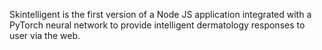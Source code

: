 Skintelligent is the first version of a Node JS application integrated with a PyTorch neural network to provide intelligent dermatology responses to user via the web.
